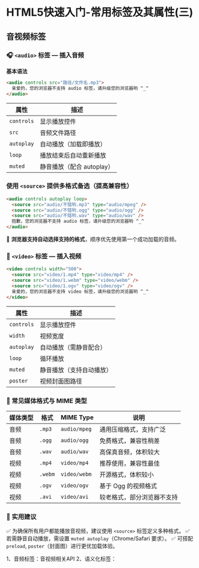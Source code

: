 # HTML5快速入门-常用标签及其属性(三)

## 音视频标签

### 🎧 `<audio>` 标签 — 插入音频

**基本语法**

```html
<audio controls src="路径/文件名.mp3">
  亲爱的，您的浏览器不支持 audio 标签，请升级您的浏览器哟 ^_^
</audio>

```

| 属性       | 描述                      |
| ---------- | ------------------------- |
| `controls` | 显示播放控件              |
| `src`      | 音频文件路径              |
| `autoplay` | 自动播放（加载即播放）    |
| `loop`     | 播放结束后自动重新播放    |
| `muted`    | 静音播放（配合 autoplay） |

### 使用 `<source>` 提供多格式备选（提高兼容性）

```html
<audio controls autoplay loop>
  <source src="audio/不错哟.mp3" type="audio/mpeg" />
  <source src="audio/不错哟.ogg" type="audio/ogg" />
  <source src="audio/不错哟.wav" type="audio/wav" />
  抱歉，您的浏览器不支持 audio 标签，请升级您的浏览器哟 ^_^
</audio>

```

🧪 **浏览器支持自动选择支持的格式**，顺序优先使用第一个成功加载的音频。

### 🎥 `<video>` 标签 — 插入视频

```html
<video controls width="500">
  <source src="video/1.mp4" type="video/mp4" />
  <source src="video/1.webm" type="video/webm" />
  <source src="video/1.ogv" type="video/ogv" />
  亲爱的，您的浏览器不支持 video 标签，请升级您的浏览器哟 ^_^
</video>

```



| 属性       | 描述                     |
| ---------- | ------------------------ |
| `controls` | 显示播放控件             |
| `width`    | 视频宽度                 |
| `autoplay` | 自动播放（需静音配合）   |
| `loop`     | 循环播放                 |
| `muted`    | 静音播放（支持自动播放） |
| `poster`   | 视频封面图路径           |

### 🎵 常见媒体格式与 MIME 类型

| 媒体类型 | 格式    | MIME Type    | 说明                       |
| -------- | ------- | ------------ | -------------------------- |
| 音频     | `.mp3`  | `audio/mpeg` | 通用压缩格式，支持广泛     |
| 音频     | `.ogg`  | `audio/ogg`  | 免费格式，兼容性稍差       |
| 音频     | `.wav`  | `audio/wav`  | 高保真音频，体积较大       |
| 视频     | `.mp4`  | `video/mp4`  | 推荐使用，兼容性最佳       |
| 视频     | `.webm` | `video/webm` | 开源格式，体积较小         |
| 视频     | `.ogv`  | `video/ogv`  | 基于 Ogg 的视频格式        |
| 视频     | `.avi`  | `video/avi`  | 较老格式，部分浏览器不支持 |

### 🧠 实用建议

✅ 为确保所有用户都能播放音视频，建议使用 `<source>` 标签定义多种格式。
 ✅ 若需静音自动播放，需设置 `muted autoplay`（Chrome/Safari 要求）。
 ✅ 可搭配 `preload`, `poster`（封面图）进行更优加载体验。

1、音频标签：音视频相关API
2、语义化标签：
